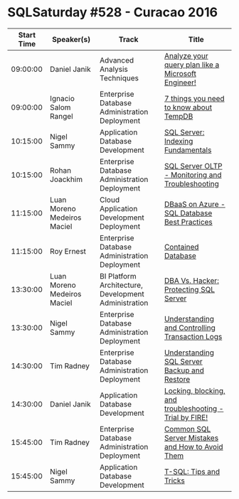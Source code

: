# SQLSaturday #528 - Curacao 2016
Start Time|Speaker(s)|Track|Title
---|---|---|---
09:00:00|Daniel Janik|Advanced Analysis Techniques|[Analyze your query plan like a Microsoft Engineer!](46630.md)
09:00:00|Ignacio Salom Rangel|Enterprise Database Administration  Deployment|[7 things you need to know about TempDB](50556.md)
10:15:00|Nigel Sammy|Application  Database Development|[SQL Server: Indexing Fundamentals](49315.md)
10:15:00|Rohan Joackhim|Enterprise Database Administration  Deployment|[SQL Server OLTP - Monitoring and Troubleshooting](49463.md)
11:15:00|Luan Moreno Medeiros Maciel|Cloud Application Development  Deployment|[DBaaS on Azure - SQL Database Best Practices](47925.md)
11:15:00|Roy Ernest|Enterprise Database Administration  Deployment|[Contained Database](49604.md)
13:30:00|Luan Moreno Medeiros Maciel|BI Platform Architecture, Development  Administration|[DBA Vs. Hacker: Protecting SQL Server](47736.md)
13:30:00|Nigel Sammy|Enterprise Database Administration  Deployment|[Understanding and Controlling Transaction Logs](49317.md)
14:30:00|Tim Radney|Enterprise Database Administration  Deployment|[Understanding SQL Server Backup and Restore](46721.md)
14:30:00|Daniel Janik|Application  Database Development|[Locking, blocking, and troubleshooting - Trial by FIRE!](48485.md)
15:45:00|Tim Radney|Enterprise Database Administration  Deployment|[Common SQL Server Mistakes and How to Avoid Them](46720.md)
15:45:00|Nigel Sammy|Application  Database Development|[T-SQL: Tips and Tricks](49316.md)
